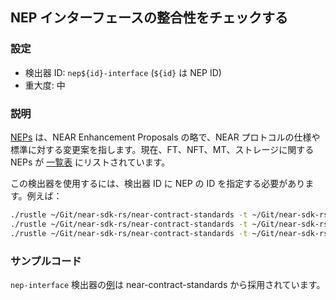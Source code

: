 
## NEP インターフェースの整合性をチェックする

### 設定

* 検出器 ID: `nep${id}-interface` (`${id}` は NEP ID)
* 重大度: 中

### 説明

[NEPs](https://github.com/near/NEPs) は、NEAR Enhancement Proposals の略で、NEAR プロトコルの仕様や標準に対する変更案を指します。現在、FT、NFT、MT、ストレージに関する NEPs が [一覧表](https://github.com/near/NEPs#neps) にリストされています。

この検出器を使用するには、検出器 ID に NEP の ID を指定する必要があります。例えば：

```bash
./rustle ~/Git/near-sdk-rs/near-contract-standards -t ~/Git/near-sdk-rs -d nep141-interface  # Fungible Token Standard
./rustle ~/Git/near-sdk-rs/near-contract-standards -t ~/Git/near-sdk-rs -d nep145-interface  # Storage Management
./rustle ~/Git/near-sdk-rs/near-contract-standards -t ~/Git/near-sdk-rs -d nep171-interface  # Non-Fungible Token Standard
```

### サンプルコード

`nep-interface` 検出器の[例](/examples/nep-interface/)は near-contract-standards から採用されています。
